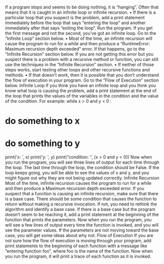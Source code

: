 If a program stops and seems to be doing nothing, it is “hanging”. Often that means that it
is caught in an infinite loop or infinite recursion.
• If there is a particular loop that you suspect is the problem, add a print statement
immediately before the loop that says “entering the loop” and another immediately
after that says “exiting the loop”.
Run the program. If you get the first message and not the second, you’ve got an
infinite loop. Go to the “Infinite Loop” section below.
• Most of the time, an infinite recursion will cause the program to run for a while and
then produce a “RuntimeError: Maximum recursion depth exceeded” error. If that
happens, go to the “Infinite Recursion” section below.
If you are not getting this error but you suspect there is a problem with a recursive
method or function, you can still use the techniques in the “Infinite Recursion” section.
• If neither of those steps works, start testing other loops and other recursive functions
and methods.
• If that doesn’t work, then it is possible that you don’t understand the flow of execution
in your program. Go to the “Flow of Execution” section below.
Infinite Loop
If you think you have an infinite loop and you think you know what loop is causing the
problem, add a print statement at the end of the loop that prints the values of the variables
in the condition and the value of the condition.
For example:
while x > 0 and y < 0 :
# do something to x
# do something to y
print('x: ', x)
print('y: ', y)
print("condition: ", (x > 0 and y < 0))
Now when you run the program, you will see three lines of output for each time through
the loop. The last time through the loop, the condition should be False. If the loop keeps
going, you will be able to see the values of x and y, and you might figure out why they are
not being updated correctly.
Infinite Recursion
Most of the time, infinite recursion causes the program to run for a while and then produce
a Maximum recursion depth exceeded error.
If you suspect that a function is causing an infinite recursion, make sure that there is a base
case. There should be some condition that causes the function to return without making a
recursive invocation. If not, you need to rethink the algorithm and identify a base case.
If there is a base case but the program doesn’t seem to be reaching it, add a print statement
at the beginning of the function that prints the parameters. Now when you run the
program, you will see a few lines of output every time the function is invoked, and you
will see the parameter values. If the parameters are not moving toward the base case, you
will get some ideas about why not.
Flow of Execution
If you are not sure how the flow of execution is moving through your program, add print
statements to the beginning of each function with a message like “entering function foo”,
where foo is the name of the function.
Now when you run the program, it will print a trace of each function as it is invoked.
